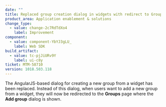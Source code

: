 ```yaml
---
date: ""
title: Replaced group creation dialog in widgets with redirect to Groups page
product_area: Application enablement & solutions
change_type:
  - value: change-2c7RdTdXo4
    label: Improvement
component:
  - value: component-YbYJ3gLU_
    label: Web SDK
build_artifact:
  - value: tc-pjJiURv9Y
    label: ui-c8y
ticket: MTM-58710
version: 1018.503.118
---
```

The AngularJS-based dialog for creating a new group from a widget has been replaced. Instead of this dialog, when users want to add a new group from a widget, they will now be redirected to the **Groups** page where the **Add group** dialog is shown.
